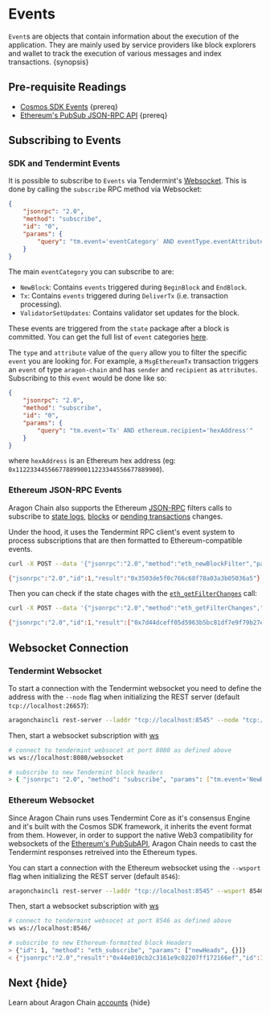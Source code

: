 <!--
order: 7
-->

# Events

`Event`s are objects that contain information about the execution of the application. They are
mainly used by service providers like block explorers and wallet to track the execution of various
messages and index transactions. {synopsis}

## Pre-requisite Readings

- [Cosmos SDK Events](https://docs.cosmos.network/master/core/events.html) {prereq}
- [Ethereum's PubSub JSON-RPC API](https://geth.ethereum.org/docs/rpc/pubsub) {prereq}

## Subscribing to Events

### SDK and Tendermint Events

It is possible to subscribe to `Events` via Tendermint's [Websocket](https://tendermint.com/docs/app-dev/subscribing-to-events-via-websocket.html#subscribing-to-events-via-websocket).
This is done by calling the `subscribe` RPC method via Websocket:

```json
{
    "jsonrpc": "2.0",
    "method": "subscribe",
    "id": "0",
    "params": {
        "query": "tm.event='eventCategory' AND eventType.eventAttribute='attributeValue'"
    }
}
```

The main `eventCategory` you can subscribe to are:

- `NewBlock`: Contains `events` triggered during `BeginBlock` and `EndBlock`.
- `Tx`: Contains `events` triggered during `DeliverTx` (i.e. transaction processing).
- `ValidatorSetUpdates`: Contains validator set updates for the block.

These events are triggered from the `state` package after a block is committed. You can get the full
list of `event` categories
[here](https://godoc.org/github.com/tendermint/tendermint/types#pkg-constants).

The `type` and `attribute` value of the `query` allow you to filter the specific `event` you are
looking for. For example, a `MsgEthereumTx` transaction triggers an `event` of type `aragon-chain` and
has `sender` and `recipient` as `attributes`. Subscribing to this `event` would be done like so:

```json
{
    "jsonrpc": "2.0",
    "method": "subscribe",
    "id": "0",
    "params": {
        "query": "tm.event='Tx' AND ethereum.recipient='hexAddress'"
    }
}
```

where `hexAddress` is an Ethereum hex address (eg: `0x1122334455667788990011223344556677889900`).

### Ethereum JSON-RPC Events

Aragon Chain also supports the Ethereum [JSON-RPC](https://eth.wiki/json-rpc/API) filters calls to
subscribe to [state logs](https://eth.wiki/json-rpc/API#eth_newfilter),
[blocks](https://eth.wiki/json-rpc/API#eth_newblockfilter) or [pending
transactions](https://eth.wiki/json-rpc/API#eth_newpendingtransactionfilter) changes.

Under the hood, it uses the Tendermint RPC client's event system to process subscriptions that are
then formatted to Ethereum-compatible events.

```bash
curl -X POST --data '{"jsonrpc":"2.0","method":"eth_newBlockFilter","params":[],"id":1}' -H "Content-Type: application/json" http://localhost:8545

{"jsonrpc":"2.0","id":1,"result":"0x3503de5f0c766c68f78a03a3b05036a5"}
```

Then you can check if the state chages with the [`eth_getFilterChanges`](https://eth.wiki/json-rpc/API#eth_getfilterchanges) call:

```bash
curl -X POST --data '{"jsonrpc":"2.0","method":"eth_getFilterChanges","params":["0x3503de5f0c766c68f78a03a3b05036a5"],"id":1}' -H "Content-Type: application/json" http://localhost:8545

{"jsonrpc":"2.0","id":1,"result":["0x7d44dceff05d5963b5bc81df7e9f79b27e777b0a03a6feca09f3447b99c6fa71","0x3961e4050c27ce0145d375255b3cb829a5b4e795ac475c05a219b3733723d376","0xd7a497f95167d63e6feca70f344d9f6e843d097b62729b8f43bdcd5febf142ab","0x55d80a4ba6ef54f2a8c0b99589d017b810ed13a1fda6a111e1b87725bc8ceb0e","0x9e8b92c17280dd05f2562af6eea3285181c562ebf41fc758527d4c30364bcbc4","0x7353a4b9d6b35c9eafeccaf9722dd293c46ae2ffd4093b2367165c3620a0c7c9","0x026d91bda61c8789c59632c349b38fd7e7557e6b598b94879654a644cfa75f30","0x73e3245d4ddc3bba48fa67633f9993c6e11728a36401fa1206437f8be94ef1d3"]}
```

## Websocket Connection

### Tendermint Websocket

To start a connection with the Tendermint websocket you need to define the address with the `--node`
flag when initializing the REST server (default `tcp://localhost:26657`):

```bash
aragonchaincli rest-server --laddr "tcp://localhost:8545" --node "tcp://localhost:8080" --unlock-key <my_key> --chain-id <chain_id>
```

Then, start a websocket subscription with [ws](https://github.com/hashrocket/ws)

```bash
# connect to tendermint websocet at port 8080 as defined above
ws ws://localhost:8080/websocket

# subscribe to new Tendermint block headers
> { "jsonrpc": "2.0", "method": "subscribe", "params": ["tm.event='NewBlockHeader'"], "id": 1 }
```

### Ethereum Websocket

Since Aragon Chain runs uses Tendermint Core as it's consensus Engine and it's built with the Cosmos
SDK framework, it inherits the event format from them. However, in order to support the native Web3
compatibility for websockets of the [Ethereum's
PubSubAPI](https://geth.ethereum.org/docs/rpc/pubsub), Aragon Chain needs to cast the Tendermint
responses retreived into the Ethereum types.

You can start a connection with the Ethereum websocket using the `--wsport` flag when initializing
the REST server (default `8546`):

```bash
aragonchaincli rest-server --laddr "tcp://localhost:8545" --wsport 8546 --unlock-key <my_key> --chain-id <chain_id>
```

Then, start a websocket subscription with [ws](https://github.com/hashrocket/ws)

```bash
# connect to tendermint websocet at port 8546 as defined above
ws ws://localhost:8546/

# subscribe to new Ethereum-formatted block Headers
> {"id": 1, "method": "eth_subscribe", "params": ["newHeads", {}]}
< {"jsonrpc":"2.0","result":"0x44e010cb2c3161e9c02207ff172166ef","id":1}
```

## Next {hide}

Learn about Aragon Chain [accounts](./../basic/accounts.md) {hide}
